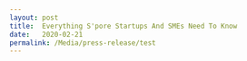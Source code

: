 ```yaml
---
layout: post
title:  Everything S'pore Startups And SMEs Need To Know
date:   2020-02-21
permalink: /Media/press-release/test
---
```

